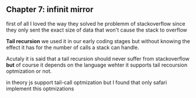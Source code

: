 ## Chapter 7: infinit mirror 
first of all I loved the way they solved he problemm of 
stackoverflow since they only sent the exact size of data that won't cause the stack to overflow

**Tail recursion**
we used it in our early coding stages
 but  without knowing the effect it has for the number of calls a stack can handle.

Acutaly it is said that a tail recursion should never suffer from stackoverflow
**but** of course it depends on the language wehter it supports tail recoursion
 optmization or not.

 in theory js support tail-call optmization
 but I found that only safari implement this optmizations 